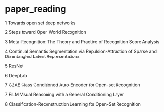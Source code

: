 # paper_reading

1 Towards open set deep networks

2 Steps toward Open World Recognition

3 Meta-Recognition: The Theory and Practice of Recognition Score Analysis

4 Continual Semantic Segmentation via Repulsion-Attraction of Sparse and Disentangled Latent Representations

5 ResNet

6 DeepLab

7 C2AE Class Conditioned Auto-Encoder for Open-set Recognition

7 FiLM Visual Reasoning with a General Conditioning Layer

8 Classification-Reconstruction Learning for Open-Set Recognition

